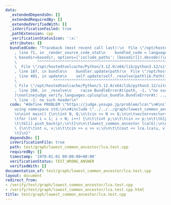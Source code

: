 ```yaml
---
data:
  _extendedDependsOn: []
  _extendedRequiredBy: []
  _extendedVerifiedWith: []
  _isVerificationFailed: true
  _pathExtension: cpp
  _verificationStatusIcon: ':x:'
  attributes: {}
  bundledCode: "Traceback (most recent call last):\n  File \"/opt/hostedtoolcache/Python/3.12.0/x64/lib/python3.12/site-packages/onlinejudge_verify/documentation/build.py\"\
    , line 71, in _render_source_code_stat\n    bundled_code = language.bundle(stat.path,\
    \ basedir=basedir, options={'include_paths': [basedir]}).decode()\n          \
    \         ^^^^^^^^^^^^^^^^^^^^^^^^^^^^^^^^^^^^^^^^^^^^^^^^^^^^^^^^^^^^^^^^^^^^^^^^^^^^^^^^^\n\
    \  File \"/opt/hostedtoolcache/Python/3.12.0/x64/lib/python3.12/site-packages/onlinejudge_verify/languages/cplusplus.py\"\
    , line 187, in bundle\n    bundler.update(path)\n  File \"/opt/hostedtoolcache/Python/3.12.0/x64/lib/python3.12/site-packages/onlinejudge_verify/languages/cplusplus_bundle.py\"\
    , line 401, in update\n    self.update(self._resolve(pathlib.Path(included), included_from=path))\n\
    \                ^^^^^^^^^^^^^^^^^^^^^^^^^^^^^^^^^^^^^^^^^^^^^^^^^^^^^^^^^\n \
    \ File \"/opt/hostedtoolcache/Python/3.12.0/x64/lib/python3.12/site-packages/onlinejudge_verify/languages/cplusplus_bundle.py\"\
    , line 260, in _resolve\n    raise BundleErrorAt(path, -1, \"no such header\"\
    )\nonlinejudge_verify.languages.cplusplus_bundle.BundleErrorAt: ../../../graph/lowest_common_ancestor.cpp:\
    \ line -1: no such header\n"
  code: "#define PROBLEM \"https://judge.yosupo.jp/problem/lca\"\n#include <bits/stdc++.h>\n\
    using namespace std;\n\n#include \"../../../graph/lowest_common_ancestor.cpp\"\
    \n\nint main() {\n\tint N, Q;\n\tcin >> N >> Q;\n\n\tvector<vector<int>> G(N);\n\
    \tfor (int i = 1; i < N; i++) {\n\t\tint p;\n\t\tcin >> p;\n\t\tG[p].push_back(i);\n\
    \t\tG[i].push_back(p);\n\t}\n\n\tlowest_common_ancestor lca(G);\n\n\twhile (Q--)\
    \ {\n\t\tint u, v;\n\t\tcin >> u >> v;\n\n\t\tcout << lca.lca(u, v) << '\\n';\n\
    \t}\n}"
  dependsOn: []
  isVerificationFile: true
  path: test/graph/lowest_common_ancestor/lca.test.cpp
  requiredBy: []
  timestamp: '1970-01-01 00:00:00+00:00'
  verificationStatus: TEST_WRONG_ANSWER
  verifiedWith: []
documentation_of: test/graph/lowest_common_ancestor/lca.test.cpp
layout: document
redirect_from:
- /verify/test/graph/lowest_common_ancestor/lca.test.cpp
- /verify/test/graph/lowest_common_ancestor/lca.test.cpp.html
title: test/graph/lowest_common_ancestor/lca.test.cpp
---
```

